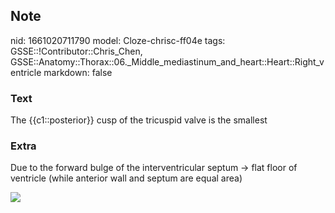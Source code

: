 ## Note
nid: 1661020711790
model: Cloze-chrisc-ff04e
tags: GSSE::!Contributor::Chris_Chen, GSSE::Anatomy::Thorax::06._Middle_mediastinum_and_heart::Heart::Right_ventricle
markdown: false

### Text
<div class="toggle">
  The {{c1::posterior}} cusp of the tricuspid valve is the smallest
</div>

### Extra
<p id="b5fdf86e-3d3b-4b9b-a36e-113ba2e4fb3f" class="">Due to the
forward bulge of the interventricular septum → flat floor of
ventricle (while anterior wall and septum are equal area)
<p id="b5fdf86e-3d3b-4b9b-a36e-113ba2e4fb3f" class=""><img src= 
"336595_1_En_18_Fig1_HTML.jpg">
